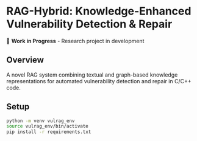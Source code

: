# RAG-Hybrid: Knowledge-Enhanced Vulnerability Detection & Repair

🚧 **Work in Progress** - Research project in development

## Overview

A novel RAG system combining textual and graph-based knowledge representations for automated vulnerability detection and repair in C/C++ code.

## Setup

```bash
python -m venv vulrag_env
source vulrag_env/bin/activate
pip install -r requirements.txt
```

